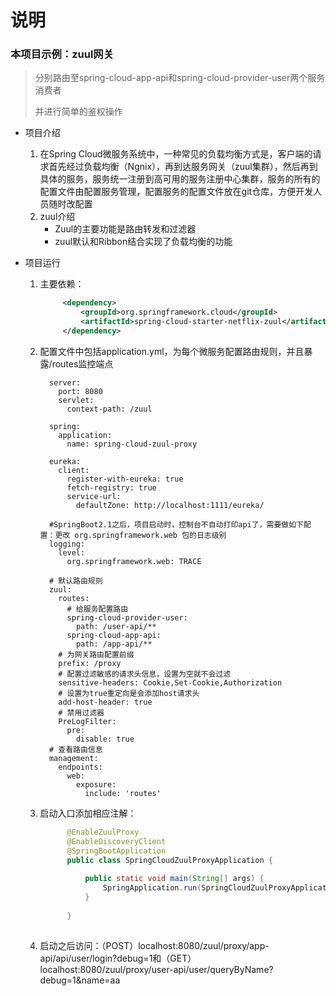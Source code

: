  # 说明
 
 ### 本项目示例：zuul网关
 > 分别路由至spring-cloud-app-api和spring-cloud-provider-user两个服务消费者
 >
 > 并进行简单的鉴权操作

 * 项目介绍
   1.  在Spring Cloud微服务系统中，一种常见的负载均衡方式是，客户端的请求首先经过负载均衡（Ngnix），再到达服务网关（zuul集群），然后再到具体的服务，服务统一注册到高可用的服务注册中心集群，服务的所有的配置文件由配置服务管理，配置服务的配置文件放在git仓库，方便开发人员随时改配置
   2. zuul介绍
       - Zuul的主要功能是路由转发和过滤器
       - zuul默认和Ribbon结合实现了负载均衡的功能
       
 * 项目运行
   1. 主要依赖：
       ```xml
            <dependency>
                <groupId>org.springframework.cloud</groupId>
                <artifactId>spring-cloud-starter-netflix-zuul</artifactId>
            </dependency>
       ```
       
   2. 配置文件中包括application.yml，为每个微服务配置路由规则，并且暴露/routes监控端点
        ```
          server:
            port: 8080
            servlet:
              context-path: /zuul
          
          spring:
            application:
              name: spring-cloud-zuul-proxy
          
          eureka:
            client:
              register-with-eureka: true
              fetch-registry: true
              service-url:
                defaultZone: http://localhost:1111/eureka/
          
          #SpringBoot2.1之后，项目启动时，控制台不自动打印api了，需要做如下配置：更改 org.springframework.web 包的日志级别
          logging:
            level:
              org.springframework.web: TRACE
          
          # 默认路由规则
          zuul:
            routes:
              # 给服务配置路由
              spring-cloud-provider-user:
                path: /user-api/**
              spring-cloud-app-api:
                path: /app-api/**
            # 为网关路由配置前缀
            prefix: /proxy
            # 配置过滤敏感的请求头信息，设置为空就不会过滤
            sensitive-headers: Cookie,Set-Cookie,Authorization
            # 设置为true重定向是会添加host请求头
            add-host-header: true
            # 禁用过滤器
            PreLogFilter:
              pre:
                disable: true
          # 查看路由信息
          management:
            endpoints:
              web:
                exposure:
                  include: 'routes'
        ```
        
   3. 启动入口添加相应注解：
      ```java
            @EnableZuulProxy
            @EnableDiscoveryClient
            @SpringBootApplication
            public class SpringCloudZuulProxyApplication {
            
                public static void main(String[] args) {
                    SpringApplication.run(SpringCloudZuulProxyApplication.class, args);
                }
            
            }
    
        ```
   4. 启动之后访问：（POST）localhost:8080/zuul/proxy/app-api/api/user/login?debug=1和（GET）localhost:8080/zuul/proxy/user-api/user/queryByName?debug=1&name=aa
